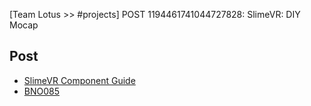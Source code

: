 [Team Lotus >> #projects] POST 1194461741044727828: SlimeVR: DIY Mocap 

## Post
- [SlimeVR Component Guide](<https://docs.slimevr.dev/diy/components-guide.html>)
- [BNO085](<https://www.mouser.com/ProductDetail/CEVA/BNO085?qs=ulEaXIWI0c9BFVeZDQCmmQ%3D%3D>)